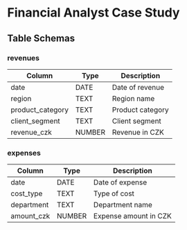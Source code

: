 # Financial Analyst Case Study

## Table Schemas

### revenues

| Column           | Type   | Description           |
|------------------|--------|-----------------------|
| date             | DATE   | Date of revenue       |
| region           | TEXT   | Region name           |
| product_category | TEXT   | Product category      |
| client_segment   | TEXT   | Client segment        |
| revenue_czk      | NUMBER | Revenue in CZK        |

### expenses

| Column     | Type   | Description           |
|------------|--------|-----------------------|
| date       | DATE   | Date of expense       |
| cost_type  | TEXT   | Type of cost          |
| department | TEXT   | Department name       |
| amount_czk | NUMBER | Expense amount in CZK |
